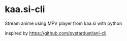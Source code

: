 # kaa.si-cli
Stream anime using MPV player from kaa.si with python


inspired by https://github.com/pystardust/ani-cli
